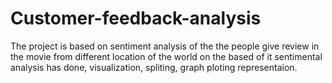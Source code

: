 # Customer-feedback-analysis
The project is based on sentiment analysis of the the people give review in the movie from different location of the world on the based of it sentimental analysis has done, visualization, spliting, graph ploting representaion.
